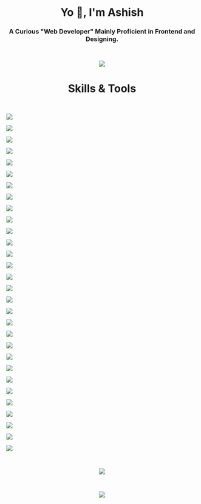 <h1 align="center">Yo 👋, I'm Ashish</h1>
<h3 align="center">A Curious "Web Developer" Mainly Proficient in Frontend and Designing.</h3>
<br>
<p align="center">
  <img src="https://gpvc.arturio.dev/ThankiAshish" />
</p>
<!-- <p align="center">
  <a href="https://github.com/ryo-ma/github-profile-trophy">
    <img src="https://github-profile-trophy.vercel.app/?username=ThankiAshish&row=2&column=3&margin-h=15&margin-w=15" alt="ThankiAshish" />
  </a>
</p> -->

<h1 align="center">Skills & Tools</h3>
<br>

<div id="Skills_Tools">
  <p>
    <a href="https://img.shields.io">
      <img src="https://img.shields.io/badge/MongoDB-%234ea94b.svg?style=for-the-badge&logo=mongodb&logoColor=white"/>
    </a>
  </p>
  <p>
    <a href="https://img.shields.io">
      <img src="https://img.shields.io/badge/mysql-%2300f.svg?style=for-the-badge&logo=mysql&logoColor=white"/>
    </a>
  </p>
  <p>
    <a href="https://img.shields.io">
      <img src="https://img.shields.io/badge/Canva-%2300C4CC.svg?style=for-the-badge&logo=Canva&logoColor=white"/>
    </a>
  </p>
  <p>
    <a href="https://img.shields.io">
      <img src="https://img.shields.io/badge/figma-%23F24E1E.svg?style=for-the-badge&logo=figma&logoColor=white"/>
    </a>
  </p>
  <p>
    <a href="https://img.shields.io">
      <img src="https://img.shields.io/badge/Codepen-000000?style=for-the-badge&logo=codepen&logoColor=white"/>
    </a>
  </p>
  <p>
    <a href="https://img.shields.io">
      <img src="https://img.shields.io/badge/Reddit-%23FF4500.svg?style=for-the-badge&logo=Reddit&logoColor=white"/>
    </a>
  </p>
  <p>
    <a href="https://img.shields.io">
      <img src="https://img.shields.io/badge/-Stackoverflow-FE7A16?style=for-the-badge&logo=stack-overflow&logoColor=white"/>
    </a>
  </p>
  <p>
    <a href="https://img.shields.io">
      <img src="https://img.shields.io/badge/Codewars-B1361E?style=for-the-badge&logo=codewars&logoColor=grey"/>
    </a>
  </p>
  <p>
    <a href="https://img.shields.io">
      <img src="https://img.shields.io/badge/Freecodecamp-%23123.svg?&style=for-the-badge&logo=freecodecamp&logoColor=green"/>
    </a>
  </p>
  <p>
    <a href="https://img.shields.io">
      <img src="https://img.shields.io/badge/MDN_Web_Docs-black?style=for-the-badge&logo=mdnwebdocs&logoColor=white"/>
    </a>
  </p>
  <p>
    <a href="https://img.shields.io">
      <img src="https://img.shields.io/badge/Freecodecamp-%23123.svg?&style=for-the-badge&logo=freecodecamp&logoColor=green"/>
    </a>
  </p>
  <p>
    <a href="https://img.shields.io">
      <img src="https://img.shields.io/badge/chakra-%234ED1C5.svg?style=for-the-badge&logo=chakraui&logoColor=white"/>
    </a>
  </p>
  <p>
    <a href="https://img.shields.io">
      <img src="https://img.shields.io/badge/MUI-%230081CB.svg?style=for-the-badge&logo=mui&logoColor=white"/>
    </a>
  </p>
  <p>
    <a href="https://img.shields.io">
      <img src="https://img.shields.io/badge/NPM-%23000000.svg?style=for-the-badge&logo=npm&logoColor=white"/>
    </a>
  </p>
  <p>
    <a href="https://img.shields.io">
      <img src="https://img.shields.io/badge/node.js-6DA55F?style=for-the-badge&logo=node.js&logoColor=white"/>
    </a>
  </p>
  <p>
    <a href="https://img.shields.io">
      <img src="https://img.shields.io/badge/react-%2320232a.svg?style=for-the-badge&logo=react&logoColor=%2361DAFB"/>
    </a>
  </p>
  <p>
    <a href="https://img.shields.io">
      <img src="https://img.shields.io/badge/heroku-%23430098.svg?style=for-the-badge&logo=heroku&logoColor=white"/>
    </a>
  </p>
  <p>
    <a href="https://img.shields.io">
      <img src="https://img.shields.io/badge/netlify-%23000000.svg?style=for-the-badge&logo=netlify&logoColor=#00C7B7"/>
    </a>
  </p>
  <p>
    <a href="https://img.shields.io">
      <img src="https://img.shields.io/badge/Android%20Studio-3DDC84.svg?style=for-the-badge&logo=android-studio&logoColor=white"/>
    </a>
  </p>
  <p>
    <a href="https://img.shields.io">
      <img src="https://img.shields.io/badge/Atom-%2366595C.svg?style=for-the-badge&logo=atom&logoColor=white"/>
    </a>
  </p>
  <p>
    <a href="https://img.shields.io">
      <img src="https://img.shields.io/badge/CodePen-white?style=for-the-badge&logo=codepen&logoColor=black"/>
    </a>
  </p>
  <p>
    <a href="https://img.shields.io">
      <img src="https://img.shields.io/badge/IntelliJIDEA-000000.svg?style=for-the-badge&logo=intellij-idea&logoColor=white"/>
    </a>
  </p>
  <p>
    <a href="https://img.shields.io">
      <img src="https://img.shields.io/badge/Replit-DD1200?style=for-the-badge&logo=Replit&logoColor=white"/>
    </a>
  </p>
  <p>
    <a href="https://img.shields.io">
      <img src="https://img.shields.io/badge/Visual%20Studio%20Code-0078d7.svg?style=for-the-badge&logo=visual-studio-code&logoColor=white"/>
    </a>
  </p>
  <p>
    <a href="https://img.shields.io">
      <img src="https://img.shields.io/badge/c-%2300599C.svg?style=for-the-badge&logo=c&logoColor=white"/>
    </a>
  </p>
  <p>
    <a href="https://img.shields.io">
      <img src="https://img.shields.io/badge/c++-%2300599C.svg?style=for-the-badge&logo=c%2B%2B&logoColor=white"/>
    </a>
  </p>
  <p>
    <a href="https://img.shields.io">
      <img src="https://img.shields.io/badge/css3-%231572B6.svg?style=for-the-badge&logo=css3&logoColor=white"/>
    </a>
  </p>
  <p>
    <a href="https://img.shields.io">
      <img src="https://img.shields.io/badge/html5-%23E34F26.svg?style=for-the-badge&logo=html5&logoColor=white"/>
    </a>
  </p>
  <p>
    <a href="https://img.shields.io">
      <img src="https://img.shields.io/badge/java-%23ED8B00.svg?style=for-the-badge&logo=java&logoColor=white"/>
    </a>
  </p>
  <p>
    <a href="https://img.shields.io">
      <img src="https://img.shields.io/badge/javascript-%23323330.svg?style=for-the-badge&logo=javascript&logoColor=%23F7DF1E"/>
    </a>
  </p>
</div>

<br>
<p align="center">
  <a href="https://git.io/streak-stats">
    <img src="https://github-readme-streak-stats.herokuapp.com?user=ThankiAshish&theme=tokyonight&date_format=M%20j%5B%2C%20Y%5D" />
  </a>
</p>
<br>
<p align="center">
  <a href="https://github.com/anuraghazra/github-readme-stats">
    <img src="https://github-readme-stats.vercel.app/api?username=ThankiAshish&show_icons=true&theme=tokyonight" />
  </a>
</p>
